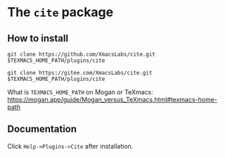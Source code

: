 # The `cite` package
## How to install
```
git clone https://github.com/XmacsLabs/cite.git  $TEXMACS_HOME_PATH/plugins/cite

git clone https://gitee.com/XmacsLabs/cite.git  $TEXMACS_HOME_PATH/plugins/cite
```

What is `TEXMACS_HOME_PATH` on Mogan or TeXmacs: https://mogan.app/guide/Mogan_versus_TeXmacs.html#texmacs-home-path

## Documentation
Click `Help->Plugins->Cite` after installation.

